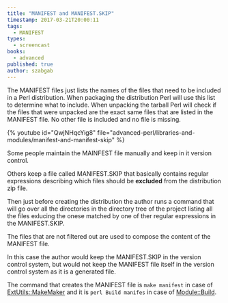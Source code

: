 ```yaml
---
title: "MANIFEST and MANIFEST.SKIP"
timestamp: 2017-03-21T20:00:11
tags:
  - MANIFEST
types:
  - screencast
books:
  - advanced
published: true
author: szabgab
---
```



The MANIFEST files just lists the names of the files that need to be included in a Perl distribution.
When packaging the distribution Perl will use this list to determine what to include. When unpacking the tarball
Perl will check if the files that were unpacked are the exact same files that are listed in the MANIFEST file.
No other file is included and no file is missing.


{% youtube id="QwjNHqcYig8" file="advanced-perl/libraries-and-modules/manifest-and-manifest-skip" %}

Some people maintain the MAINFEST file manually and keep in it version control.

Others keep a file called MANIFEST.SKIP that basically contains regular expressions describing
which files should be **excluded** from the distribution zip file.

Then just before creating the distribution the author runs a command that will go over all the
directories in the directory tree of the project listing all the files exlucing the onese
matched by one of ther regular expressions in the MANIFEST.SKIP.

The files that are not filtered out are used to compose the content of the MANIFEST file.

In this case the author would keep the MANIFEST.SKIP in the version control system, but
would not keep the MANIFEST file itself in the version control system as it is a generated
file.

The command that creates the MANIFEST file is `make manifest` in case of
[ExtUtils::MakeMaker](/makefile-pl-of-extutils-makemaker) and it
is `perl Build manifes` in case of [Module::Build](/build-pl-of-module-build).

